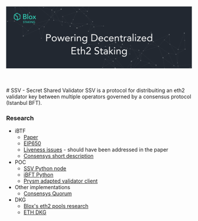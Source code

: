 [<img src="./internals/img/bloxstaking_header_image.png" >](https://www.bloxstaking.com/)

<br>
<br>
# SSV - Secret Shared Validator
SSV is a protocol for distribuiting an eth2 validator key between multiple operators governed by a consensus protocol (Istanbul BFT).

### Research
- iBTF
    - [Paper](https://www.google.com/search?q=istanbul+bft&oq=istanbul+bft&aqs=chrome..69i57j0j0i22i30l6.2399j0j7&sourceid=chrome&ie=UTF-8)
    - [EIP650](https://github.com/ethereum/EIPs/issues/650)
    - [Liveness issues](https://github.com/ConsenSys/quorum/issues/305) - should have been addressed in the paper
    - [Consensys short description](https://docs.goquorum.consensys.net/en/stable/Concepts/Consensus/IBFT/)
- POC
    - [SSV Python node](https://github.com/dankrad/python-ssv)
    - [iBFT Python](https://github.com/dankrad/python-ibft)
    - [Prysm adapted validator client](https://github.com/alonmuroch/prysm/tree/ssv)
- Other implementations
    - [Consensys Quorum](https://github.com/ConsenSys/quorum)   
- DKG
    - [Blox's eth2 pools research](https://github.com/bloxapp/eth2-staking-pools-research)
    - [ETH DKG](https://github.com/PhilippSchindler/ethdkg)
